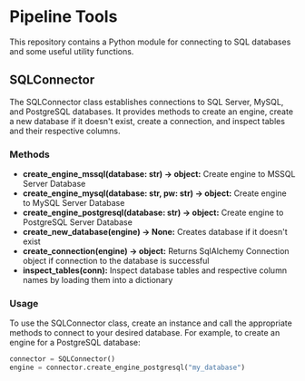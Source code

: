 # Pipeline Tools

This repository contains a Python module for connecting to SQL databases and some useful utility functions.

## SQLConnector

The SQLConnector class establishes connections to SQL Server, MySQL, and PostgreSQL databases. It provides methods to create an engine, create a new database if it doesn't exist, create a connection, and inspect tables and their respective columns.

### Methods

- **create_engine_mssql(database: str) -> object:** Create engine to MSSQL Server Database
- **create_engine_mysql(database: str, pw: str) -> object:** Create engine to MySQL Server Database
- **create_engine_postgresql(database: str) -> object:** Create engine to PostgreSQL Server Database
- **create_new_database(engine) -> None:** Creates database if it doesn't exist
- **create_connection(engine) -> object:** Returns SqlAlchemy Connection object if connection to the database is successful
- **inspect_tables(conn):** Inspect database tables and respective column names by loading them into a dictionary

### Usage

To use the SQLConnector class, create an instance and call the appropriate methods to connect to your desired database. For example, to create an engine for a PostgreSQL database:

``` python
connector = SQLConnector()
engine = connector.create_engine_postgresql("my_database")
```
